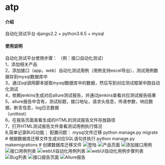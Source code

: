 # atp

#### 介绍
自动化测试平台 django2.2 + python3.6.5 + mysql

#### 使用说明
自动化测试平台使用步骤：
（例：接口自动化测试）<br>
    1，添加相关产品<br>
    2，添加接口（app，web）自动化测试用例（用例支持excel导出），测试用例数据存到mysql数据库中<br>
    3，通过sql调用脚本提取mysql数据库中的数据，然后写到对应测试框架中跑自动化测试<br>
    4，依赖jenkins生成对应allure测试报告，并通过jenkins查看对应测试报告结果<br>
    5，allure报告中含有，测试标题，接口地址，请求头信息，传递参数，响应数据，断言信息，log日志数据<br>
    （unittest）<br>
    6，在报告页面查看生成的HTML的测试报告文件存放路径<br>
    7，打开HTML测试报告文件查看测试用例执行情况<br>
    8,简单记录BUG功能；
配置问题：
mysql文件迁移
python manage.py migrate  # 根据数据库迁移文件生成对应SQL语句并执行
python manage.py makemigrations  # 创建数据库迁移文件
![登陆](https://images.gitee.com/uploads/images/2020/0821/174936_c1ffe559_7544664.png "login.png")
![产品页面](https://images.gitee.com/uploads/images/2020/0814/172803_742176da_7544664.png "product.png")
![添加接口用例](https://gitee.com/kuang_yalei/s28/raw/master/%E6%8E%A5%E5%8F%A3%E7%BC%96%E8%BE%91.png "add_apitest.png")
![接口用例列表](https://gitee.com/kuang_yalei/s28/raw/master/%E6%8E%A5%E5%8F%A3%E7%94%A8%E4%BE%8B%E5%88%97%E8%A1%A8.png "api_test.png")
![webUI自动化用例列表](https://images.gitee.com/uploads/images/2020/0814/173305_29362612_7544664.png "web_test.png")
![webUI自动化用例步骤列表](https://images.gitee.com/uploads/images/2020/0814/173339_7abab8a4_7544664.png "web_step.png")
![Bug列表](https://images.gitee.com/uploads/images/2020/0814/173411_687135e9_7544664.png "bug_l.png")
![接口报告页面](https://images.gitee.com/uploads/images/2020/0821/175600_88ea6a28_7544664.png "apis_report.png")
![Allure报告](https://gitee.com/kuang_yalei/s28/raw/master/Allure%E6%B5%8B%E8%AF%95%E6%8A%A5%E5%91%8A.png "web_html.png")
